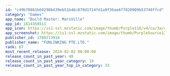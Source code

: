 ```yaml
---
id: "c49b70861b692986439eb51b46c070d1f14fd1a9f36ae6f7020909b53740ffcd"
category: "Games"
app_name: "Build Master: MarsVille"
app_id: 1614358511
app_icon: https://is1-ssl.mzstatic.com/image/thumb/Purple116/v4/ca/3a/ce/ca3aceca-5172-2040-6035-ac3ccf86c583/AppIcon-0-0-1x_U007emarketing-0-0-0-7-0-0-sRGB-0-0-0-GLES2_U002c0-512MB-85-220-0-0.png/1024x1024bb.png
app_screenshot: https://is1-ssl.mzstatic.com/image/thumb/PurpleSource126/v4/98/79/6e/98796ebf-600b-7097-1872-916b6c40f52e/8a9c57d6-4b89-4b3d-aa19-4b3c779ad118_1.jpg/2688x1242bb.png
publisher_id: 1708213916
publisher_name: "FUNLINKING PTE.LTD."
rank: 67
most_recent_release: 2024-02-02 00:00:00
release_count_in_past_year: 48
release_count_in_past_year_category: 19
release_count_in_past_year_top_in_category: 33
---
```

